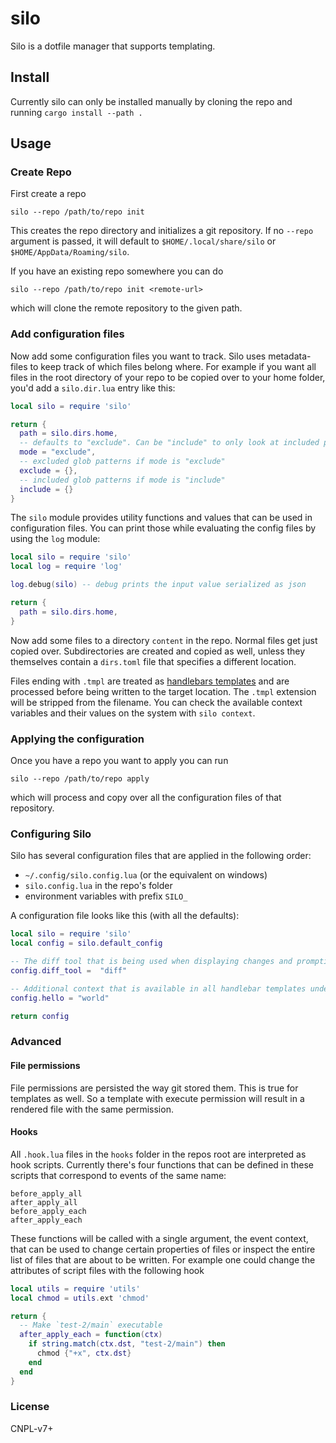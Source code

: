 # silo

Silo is a dotfile manager that supports templating.

## Install

Currently silo can only be installed manually by cloning the repo and running `cargo install --path .`

## Usage

### Create Repo

First create a repo

```nu
silo --repo /path/to/repo init
```
This creates the repo directory and initializes a git repository.
If no `--repo` argument is passed, it will default to `$HOME/.local/share/silo` or `$HOME/AppData/Roaming/silo`.

If you have an existing repo somewhere you can do
```nu
silo --repo /path/to/repo init <remote-url>
```
which will clone the remote repository to the given path.

### Add configuration files

Now add some configuration files you want to track.
Silo uses metadata-files to keep track of which files belong where.
For example if you want all files in the root directory of your repo to be copied over
to your home folder, you'd add a `silo.dir.lua` entry like this:

```lua
local silo = require 'silo'

return { 
  path = silo.dirs.home,
  -- defaults to "exclude". Can be "include" to only look at included paths
  mode = "exclude",
  -- excluded glob patterns if mode is "exclude"
  exclude = {},
  -- included glob patterns if mode is "include"
  include = {}
}
```

The `silo` module provides utility functions and values that can be used in configuration files.
You can print those while evaluating the config files by using the `log` module:

```lua
local silo = require 'silo'
local log = require 'log'

log.debug(silo) -- debug prints the input value serialized as json

return { 
  path = silo.dirs.home,
}
```

Now add some files to a directory `content` in the repo.
Normal files get just copied over. Subdirectories are created and copied as well, unless they themselves
contain a `dirs.toml` file that specifies a different location. 

Files ending with `.tmpl` are treated as [handlebars templates](https://handlebarsjs.com/) and are processed
before being written to the target location. The `.tmpl` extension will be stripped from the filename.
You can check the available context variables and their values on the system with `silo context`.


### Applying the configuration

Once you have a repo you want to apply you can run 
```nu
silo --repo /path/to/repo apply
```
which will process and copy over all the configuration files of that repository.


### Configuring Silo

Silo has several configuration files that are applied in the following order:

- `~/.config/silo.config.lua`  (or the equivalent on windows)
- `silo.config.lua` in the repo's folder
- environment variables with prefix `SILO_`

A configuration file looks like this (with all the defaults):

```lua
local silo = require 'silo'
local config = silo.default_config

-- The diff tool that is being used when displaying changes and prompting for confirmation
config.diff_tool =  "diff"

-- Additional context that is available in all handlebar templates under the `ctx` variable
config.hello = "world"

return config
```


### Advanced

#### File permissions

File permissions are persisted the way git stored them. This is true for templates as well. So a template with 
execute permission will result in a rendered file with the same permission.


#### Hooks

All `.hook.lua` files in the `hooks` folder in the repos root are interpreted as hook scripts.
Currently there's four functions that can be defined in these scripts that correspond to 
events of the same name:
```
before_apply_all 
after_apply_all
before_apply_each  
after_apply_each  
```
These functions will be called with a single argument, the event context, that can be used
to change certain properties of files or inspect the entire list of files that are about to be written.
For example one could change the attributes of script files with the following hook

```lua
local utils = require 'utils'
local chmod = utils.ext 'chmod'

return {
  -- Make `test-2/main` executable
  after_apply_each = function(ctx)
    if string.match(ctx.dst, "test-2/main") then
      chmod {"+x", ctx.dst}
    end
  end
}
```

### License

CNPL-v7+
